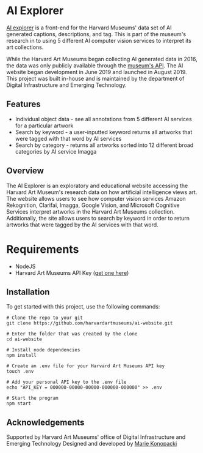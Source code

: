 # AI Explorer

[AI explorer](https://ai.harvardartmuseums.org) is a front-end for the Harvard Museums' data set of AI generated captions, descriptions, and tag. This is part of the museum's research in to using 5 different AI computer vision services to interpret its art collections.

While the Harvard Art Museums began collecting AI generated data in 2016, the data was only publicly available through the [museum's API](https://hvrd.art/api). The AI website began development in June 2019 and launched in August 2019. This project was built in-house and is maintained by the department of Digital Infrastructure and Emerging Technology.

## Features

* Individual object data - see all annotations from 5 different AI services for a particular artwork
* Search by keyword - a user-inputted keyword returns all artworks that were tagged with that word by AI services
* Search by category - returns all artworks sorted into 12 different broad categories by AI service Imagga

## Overview

The AI Explorer is an exploratory and educational website accessing the Harvard Art Museum's research data on how artificial intelligence views art. The website allows users to see how computer vision services Amazon Rekognition, Clarifai, Imagga, Google Vision, and Microsoft Cognitive Services interpret artworks in the Harvard Art Museums collection. Additionally, the site allows users to search by keyword in order to return artworks that were tagged by the AI services with that word.

# Requirements

* NodeJS
* Harvard Art Museums API Key ([get one here](http://www.harvardartmuseums.org/collections/api))

## Installation
To get started with this project, use the following commands:

```
# Clone the repo to your git
git clone https://github.com/harvardartmuseums/ai-website.git

# Enter the folder that was created by the clone
cd ai-website

# Install node dependencies
npm install

# Create an .env file for your Harvard Art Museums API key
touch .env

# Add your personal API key to the .env file
echo "API_KEY = 000000-00000-00000-000000-000000" >> .env

# Start the program
npm start
```

## Acknowledgements

Supported by Harvard Art Museums' office of Digital Infrastructure and Emerging Technology
Designed and developed by [Marie Konopacki](https://www.mariekonopacki.com/)
